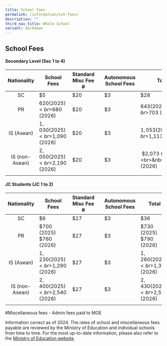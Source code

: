 ```yaml
---
title: School Fees
permalink: /information/sch-fees/
description: ""
third_nav_title: Whole School
variant: markdown
---
```

## School Fees

#### Secondary Level (Sec 1 to 4)

| **Nationality** | **School Fees** | **Standard Misc Fee #** || **Autonomous School Fees** | **Total** |
|:---:|---|---|---|---|---|
| SC | $5 | $20 || $3 | $28 |
| PR | $620 (2025)  <br>$680 (2026)  | $20 || $3 | $643 (2025)  <br>$703 (2026) |
| IS (Asean) | $1,030 (2025)  <br>$1,090 (2026)  | $20 | | $3 | $1,053 (2025)  <br>$1,113 (2026) |
| IS (non-Asean) | $2,050 (2025) <br>$2,190 (2026)  | $20 | | $3 | &nbsp;$2,073 (2025) <br>&nbsp;$2,213 (2026)  |
|  |  |  |  |  |  |

#### JC Students (JC 1 to 2)

| **Nationality** | **School Fees** | **Standard Misc Fee #** || **Autonomous School Fees** | **Total** |
|:---:|---|---|---|---|---|
| SC | $6 | $27 || $3 | $36 |
| PR | $700 (2025) <br> $760 (2026) |$27| | $3 | $730 (2025) <br> $790 (2026)|
| IS (Asean) | $1,230 (2025) <br>$1,290 (2026) | $27|| $3 | $1,260 (2025) <br>$1,320 (2026)|
| IS (non-Asean) | $2,400 (2025) <br>$2,540 (2026)| $27 || $3 | $2,430 (2025)  <br>$2,570 (2026)|
|  |  |  |  |  |  |



#Miscellaneous fees - Admin fees paid to MOE 

Information correct as of 2024.&nbsp;The rates of school and miscellaneous fees payable are reviewed by the Ministry of Education and individual schools from time to time. For the most up-to-date information, please also refer to the&nbsp;[Ministry of Education website](https://www.moe.gov.sg/financial-matters/fees).